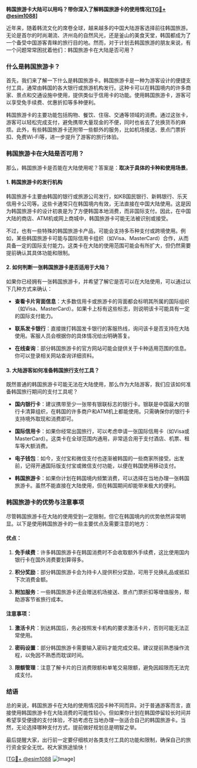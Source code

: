 **韩国旅游卡大陆可以用吗？带你深入了解韩国旅游卡的使用情况[[TG💪+ @esim1088](https://t.me/s/esim1088)]**

近年来，随着韩流文化的席卷全球，越来越多的中国大陆游客选择前往韩国旅游。无论是首尔的时尚潮流、济州岛的自然风光，还是釜山的美食天堂，韩国都成为了一个备受中国游客青睐的旅行目的地。然而，对于计划去韩国旅游的朋友来说，有一个问题常常困扰着他们：韩国旅游卡在大陆是否可用？

### 什么是韩国旅游卡？

首先，我们来了解一下什么是韩国旅游卡。韩国旅游卡是一种为游客设计的便捷支付工具，通常由韩国的各大银行或旅游机构发行。这种卡可以在韩国境内的许多商家、景点和交通设施中使用，提供类似于信用卡的功能。使用韩国旅游卡，游客可以享受免手续费、优惠折扣等多种便利。

韩国旅游卡的主要功能包括购物、餐饮、住宿、交通等领域的消费。通过这张卡，游客可以轻松完成支付，避免携带大量现金的不便，同时也省去了兑换货币的麻烦。此外，有些韩国旅游卡还附带一些额外的服务，比如机场接送、景点门票折扣、免费Wi-Fi等，进一步提升了游客的旅行体验。

### 韩国旅游卡在大陆是否可用？

那么，韩国旅游卡是否能在大陆使用呢？答案是：**取决于具体的卡种和使用场景**。

#### 1. 韩国旅游卡的发行机构

韩国旅游卡主要由韩国的银行或旅游公司发行，如KB国民银行、新韩银行、乐天信用卡公司等。这些卡通常只在韩国境内有效，无法直接在中国大陆使用。这是因为韩国旅游卡的设计初衷是为了方便韩国本地消费，而非国际支付。因此，在中国大陆的商店、ATM机或网上商城中，韩国旅游卡可能无法被识别或接受。

不过，也有一些特殊的韩国旅游卡产品，可能会支持多币种支付或跨境使用。例如，某些韩国旅游卡可能与国际信用卡组织（如Visa、MasterCard）合作，从而具备一定的国际支付能力。这类卡在大陆的使用范围可能会有所扩大，但仍然需要提前确认其具体功能和限制。

#### 2. 如何判断一张韩国旅游卡是否适用于大陆？

如果你已经拥有一张韩国旅游卡，并希望了解它是否可以在大陆使用，可以通过以下几种方式来确认：

- **查看卡片背面信息**：大多数信用卡或旅游卡的背面都会标明其所属的国际组织（如Visa、MasterCard）。如果卡上标有这些标志，则说明该卡可能具有一定的国际支付能力。
  
- **联系发卡银行**：直接拨打韩国发卡银行的客服热线，询问该卡是否支持在大陆使用。客服人员会根据你的具体情况给出明确答复。

- **在线查询**：部分韩国旅游卡的官方网站可能会提供关于卡种适用范围的信息。你可以登录相关网站查询详细资料。

#### 3. 大陆游客如何准备韩国旅行支付工具？

既然普通的韩国旅游卡可能无法在大陆使用，那么作为大陆游客，我们应该如何准备韩国旅行期间的支付工具呢？

- **国内银行卡**：建议携带至少一张带有银联标志的银行卡。银联是中国最大的银行卡清算组织，在韩国的许多商户和ATM机上都能使用。只需确保你的银行卡支持境外取现和消费即可。

- **国际信用卡**：如果你经常出国旅行，可以考虑申请一张国际信用卡（如Visa或MasterCard）。这类卡在全球范围内通用，非常适合用于支付酒店、机票、租车等大额消费。

- **电子钱包**：如今，支付宝和微信支付也逐渐被韩国的一些商家所接受。出发前，记得开通国际版支付宝或微信支付功能，以便在韩国使用移动支付。

- **韩国旅游卡**：如果你计划在韩国境内频繁消费，可以选择在当地办理一张韩国旅游卡。虽然不能直接在大陆使用，但在韩国期间却能带来极大的便利。

### 韩国旅游卡的优势与注意事项

尽管韩国旅游卡在大陆的使用受到一定限制，但它在韩国境内的优势依然非常明显。以下是使用韩国旅游卡的一些主要优点及需要注意的地方：

#### 优点：
1. **免手续费**：许多韩国旅游卡在韩国消费时不会收取额外手续费，这比使用国内银行卡在国外消费要划算得多。
   
2. **积分奖励**：部分韩国旅游卡会为持卡人提供积分奖励，可用于兑换礼品或抵扣下次消费金额。

3. **附加服务**：一些韩国旅游卡还会赠送机场接送、景点门票折扣等增值服务，帮助游客节省旅行成本。

#### 注意事项：
1. **激活卡片**：到达韩国后，务必按照发卡机构的要求激活卡片，否则可能无法正常使用。

2. **密码设置**：部分韩国旅游卡需要输入密码才能完成交易。建议提前熟悉操作流程，以免因不熟悉而耽误时间。

3. **限额管理**：注意了解卡片的日消费限额和单笔交易限额，避免因超限而无法完成支付。

### 结语

总的来说，韩国旅游卡在大陆的使用情况因卡种不同而异。对于普通游客而言，直接使用韩国旅游卡在大陆消费的可能性较小。但如果你计划在韩国停留较长时间并希望享受便捷的支付体验，不妨考虑在当地办理一张适合自己的韩国旅游卡。当然，无论选择哪种支付方式，提前做好规划总是明智之举。

最后提醒大家，出行前一定要仔细核对各类支付工具的功能和限制，确保自己的旅行资金安全无忧。祝大家旅途愉快！

[[TG💪+ @esim1088](https://t.me/s/esim1088) ![Image](https://i.postimg.cc/4NQfJmqS/Snipaste-2025-05-13-00-14-12.png)]